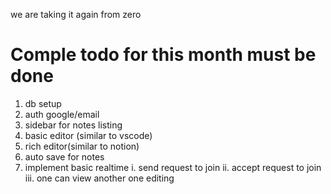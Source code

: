 we are taking it again from zero 
# Comple todo for this month must be done 
1. db setup 
2. auth google/email
3. sidebar for notes listing 
4. basic editor (similar to vscode)
5. rich editor(similar to notion)
6. auto save for notes 
7. implement basic realtime
i. send request to join
ii. accept request to join 
iii. one can view another one editing 
